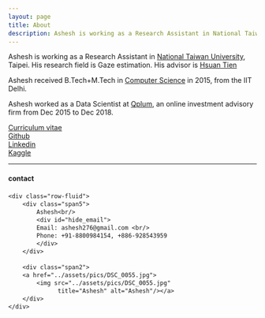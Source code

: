 ```yaml
---
layout: page
title: About
description: Ashesh is working as a Research Assistant in National Taiwan University, Taipei. His research field is Gaze estimation.
---
```


Ashesh is working as a Research Assistant in [National Taiwan University](https://www.ntu.edu.tw/english/), Taipei. His research field is Gaze estimation. His advisor is [Hsuan Tien](https://www.csie.ntu.edu.tw/~htlin/)

Ashesh received B.Tech+M.Tech in [Computer Science](https://www.cse.iitd.ernet.in/)
in 2015, from the IIT Delhi.

Ashesh worked as a Data Scientist at [Qplum](https://www.qplum.co/),  an online investment advisory firm from Dec 2015
to Dec 2018.


<!-- [curriculum vitae ![CV as pdf](icons16/pdf-icon.png)]({{ BASE_PATH }}/assets/broman_cv.pdf)<br/> -->
[Curriculum vitae](https://docs.google.com/document/d/1tG6psbZns3pmT0fGzA3eoCB8GltZTCBGKaviqUA8KU0)<br/>
[Github](https://github.com/ashesh-0)<br/>
[Linkedin](https://www.linkedin.com/in/ashesh0/) <br/>
[Kaggle](https://www.kaggle.com/silence2) <br/>

---

<div class="container">
<h4><a name="Contact"></a>contact</h4>

    <div class="row-fluid">
        <div class="span5">
            Ashesh<br/>
            <div id="hide_email">
            Email: ashesh276@gmail.com <br/>
            Phone: +91-8800984154, +886-928543959
            </div>
        </div>

        <div class="span2">
        <a href="../assets/pics/DSC_0055.jpg">
            <img src="../assets/pics/DSC_0055.jpg"
                  title="Ashesh" alt="Ashesh"/></a>
        </div>
    </div>
</div>
